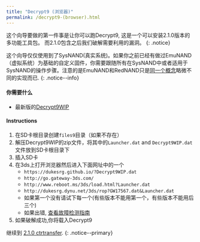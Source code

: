 ```yaml
---
title: "Decrypt9 (浏览器)"
permalink: /decrypt9-(browser).html
---
```


这个向导要做的第一件事是让你可以跑Decrypt9, 这是一个可以安装2.1.0版本的多功能工具包。 而2.1.0包含之后我们破解需要利用的漏洞。
{: .notice}

这个向导仅仅使用到了SysNAND(真实系统)。如果你之前已经有做过EmuNAND（虚拟系统）为基础的自定义固件，你需要跟随所有在SysNAND中或者适用于SysNAND的操作步骤。注意的是EmuNAND和RedNAND只是[同一个概念](http://3dbrew.org/wiki/NAND_Redirection)略微不同的实现而已.
{: .notice--info}

#### 你需要什么

* 最新版的[Decrypt9WIP](https://github.com/d0k3/Decrypt9WIP/releases/)

#### Instructions

1. 在SD卡根目录创建`files9`目录（如果不存在）
2. 解压Decrypt9WIP的zip文件，将其中的`Launcher.dat` and `Decrypt9WIP.dat`文件放到SD卡根目录下
3. 插入SD卡
4. 在3ds上打开浏览器然后进入下面网址中的一个
    + `https://dukesrg.github.io/?Decrypt9WIP.dat`
    + `http://go.gateway-3ds.com/`
    + `http://www.reboot.ms/3ds/load.html?Launcher.dat`
    + `http://dukesrg.dynu.net/3ds/rop?GW17567.dat&Launcher.dat`
    + 如果第一个没有请试下每一个(有些版本不能用第一个，有些版本不能用后三个)
    + 如果出错, [查看故障检测指南](troubleshooting.html#ts_browser)
5. 如果破解成功,你将载入Decrypt9

继续到 [2.1.0 ctrtransfer](2.1.0-ctrtransfer.html).
{: .notice--primary}
